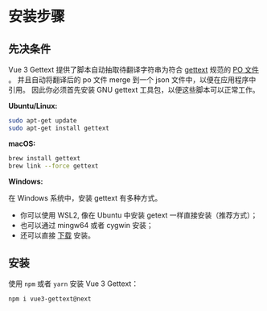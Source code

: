 # 安装步骤

## 先决条件
Vue 3 Gettext 提供了脚本自动抽取待翻译字符串为符合 [gettext](https://www.gnu.org/software/gettext/manual/html_node/index.html) 规范的 [PO 文件](https://www.gnu.org/software/gettext/manual/html_node/PO-Files.html) 。
并且自动将翻译后的 po 文件 merge 到一个 json 文件中，以便在应用程序中引用。
因此你必须首先安装 GNU gettext 工具包，以便这些脚本可以正常工作。

**Ubuntu/Linux:**

```sh
sudo apt-get update
sudo apt-get install gettext
```

**macOS:**

```sh
brew install gettext
brew link --force gettext
```

**Windows:**

在 Windows 系统中，安装 gettext 有多种方式。
- 你可以使用 WSL2, 像在 Ubuntu 中安装 getext 一样直接安装（推荐方式）；
- 也可以通过 mingw64 或者 cygwin 安装；
- 还可以直接 [下载](https://mlocati.github.io/articles/gettext-iconv-windows.html) 安装。


## 安装

使用 `npm`  或者 `yarn` 安装 Vue 3 Gettext：

```sh
npm i vue3-gettext@next
```
